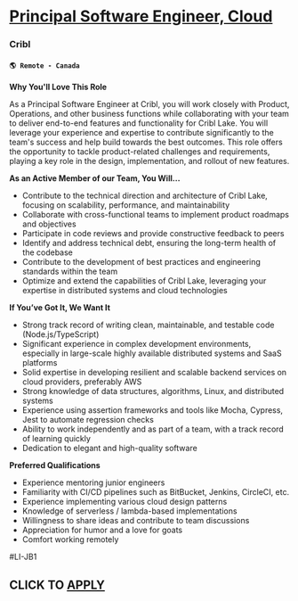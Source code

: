 # [Principal Software Engineer, Cloud](https://www.remotewlb.com/apply/principal-software-engineer-cloud-120712)  
### Cribl  
#### `🌎 Remote - Canada`  

**Why You'll Love This Role**

As a Principal Software Engineer at Cribl, you will work closely with Product, Operations, and other business functions while collaborating with your team to deliver end-to-end features and functionality for Cribl Lake. You will leverage your experience and expertise to contribute significantly to the team's success and help build towards the best outcomes. This role offers the opportunity to tackle product-related challenges and requirements, playing a key role in the design, implementation, and rollout of new features.

**As an Active Member of our Team, You Will…**

  * Contribute to the technical direction and architecture of Cribl Lake, focusing on scalability, performance, and maintainability
  * Collaborate with cross-functional teams to implement product roadmaps and objectives
  * Participate in code reviews and provide constructive feedback to peers
  * Identify and address technical debt, ensuring the long-term health of the codebase
  * Contribute to the development of best practices and engineering standards within the team
  * Optimize and extend the capabilities of Cribl Lake, leveraging your expertise in distributed systems and cloud technologies

**If You’ve Got It, We Want It**

  * Strong track record of writing clean, maintainable, and testable code (Node.js/TypeScript)
  * Significant experience in complex development environments, especially in large-scale highly available distributed systems and SaaS platforms
  * Solid expertise in developing resilient and scalable backend services on cloud providers, preferably AWS
  * Strong knowledge of data structures, algorithms, Linux, and distributed systems
  * Experience using assertion frameworks and tools like Mocha, Cypress, Jest to automate regression checks
  * Ability to work independently and as part of a team, with a track record of learning quickly
  * Dedication to elegant and high-quality software

**Preferred Qualifications**

  * Experience mentoring junior engineers
  * Familiarity with CI/CD pipelines such as BitBucket, Jenkins, CircleCI, etc.
  * Experience implementing various cloud design patterns
  * Knowledge of serverless / lambda-based implementations
  * Willingness to share ideas and contribute to team discussions
  * Appreciation for humor and a love for goats
  * Comfort working remotely

#LI-JB1

  
## CLICK TO [APPLY](https://www.remotewlb.com/apply/principal-software-engineer-cloud-120712)

